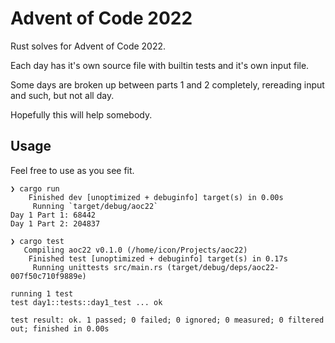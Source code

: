 # Advent of Code 2022

Rust solves for Advent of Code 2022.

Each day has it's own source file with builtin tests and it's own input file.

Some days are broken up between parts 1 and 2 completely, rereading input and such, but not all day.

Hopefully this will help somebody.

## Usage
Feel free to use as you see fit.

```
❯ cargo run
    Finished dev [unoptimized + debuginfo] target(s) in 0.00s
     Running `target/debug/aoc22`
Day 1 Part 1: 68442
Day 1 Part 2: 204837

❯ cargo test
   Compiling aoc22 v0.1.0 (/home/icon/Projects/aoc22)
    Finished test [unoptimized + debuginfo] target(s) in 0.17s
     Running unittests src/main.rs (target/debug/deps/aoc22-007f50c710f9889e)

running 1 test
test day1::tests::day1_test ... ok

test result: ok. 1 passed; 0 failed; 0 ignored; 0 measured; 0 filtered out; finished in 0.00s
```